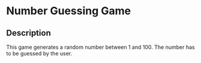 # Number Guessing Game
## Description
This game generates a random number between 1 and 100. The number has to be guessed by the user.
